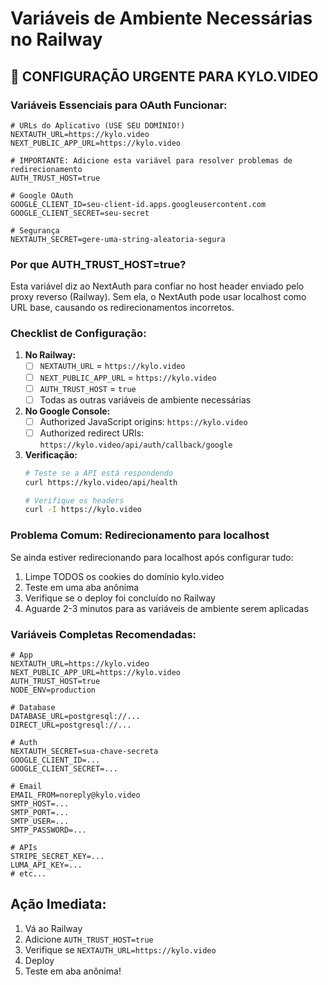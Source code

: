 # Variáveis de Ambiente Necessárias no Railway

## 🚨 CONFIGURAÇÃO URGENTE PARA KYLO.VIDEO

### Variáveis Essenciais para OAuth Funcionar:

```env
# URLs do Aplicativo (USE SEU DOMÍNIO!)
NEXTAUTH_URL=https://kylo.video
NEXT_PUBLIC_APP_URL=https://kylo.video

# IMPORTANTE: Adicione esta variável para resolver problemas de redirecionamento
AUTH_TRUST_HOST=true

# Google OAuth
GOOGLE_CLIENT_ID=seu-client-id.apps.googleusercontent.com
GOOGLE_CLIENT_SECRET=seu-secret

# Segurança
NEXTAUTH_SECRET=gere-uma-string-aleatoria-segura
```

### Por que AUTH_TRUST_HOST=true?

Esta variável diz ao NextAuth para confiar no host header enviado pelo proxy reverso (Railway). Sem ela, o NextAuth pode usar localhost como URL base, causando os redirecionamentos incorretos.

### Checklist de Configuração:

1. **No Railway:**
   - [ ] `NEXTAUTH_URL` = `https://kylo.video`
   - [ ] `NEXT_PUBLIC_APP_URL` = `https://kylo.video`
   - [ ] `AUTH_TRUST_HOST` = `true`
   - [ ] Todas as outras variáveis de ambiente necessárias

2. **No Google Console:**
   - [ ] Authorized JavaScript origins: `https://kylo.video`
   - [ ] Authorized redirect URIs: `https://kylo.video/api/auth/callback/google`

3. **Verificação:**
   ```bash
   # Teste se a API está respondendo
   curl https://kylo.video/api/health
   
   # Verifique os headers
   curl -I https://kylo.video
   ```

### Problema Comum: Redirecionamento para localhost

Se ainda estiver redirecionando para localhost após configurar tudo:

1. Limpe TODOS os cookies do domínio kylo.video
2. Teste em uma aba anônima
3. Verifique se o deploy foi concluído no Railway
4. Aguarde 2-3 minutos para as variáveis de ambiente serem aplicadas

### Variáveis Completas Recomendadas:

```env
# App
NEXTAUTH_URL=https://kylo.video
NEXT_PUBLIC_APP_URL=https://kylo.video
AUTH_TRUST_HOST=true
NODE_ENV=production

# Database
DATABASE_URL=postgresql://...
DIRECT_URL=postgresql://...

# Auth
NEXTAUTH_SECRET=sua-chave-secreta
GOOGLE_CLIENT_ID=...
GOOGLE_CLIENT_SECRET=...

# Email
EMAIL_FROM=noreply@kylo.video
SMTP_HOST=...
SMTP_PORT=...
SMTP_USER=...
SMTP_PASSWORD=...

# APIs
STRIPE_SECRET_KEY=...
LUMA_API_KEY=...
# etc...
```

## Ação Imediata:

1. Vá ao Railway
2. Adicione `AUTH_TRUST_HOST=true`
3. Verifique se `NEXTAUTH_URL=https://kylo.video`
4. Deploy
5. Teste em aba anônima!